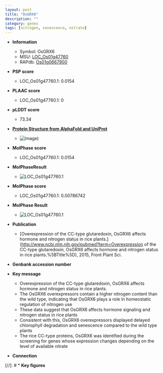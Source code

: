 ```yaml
---
layout: post
title: "OsGRX6"
description: ""
category: genes
tags: [nitrogen, senescence, nitrate]
---
```


* **Information**  
    + Symbol: OsGRX6  
    + MSU: [LOC_Os01g47760](http://rice.plantbiology.msu.edu/cgi-bin/ORF_infopage.cgi?orf=LOC_Os01g47760)  
    + RAPdb: [Os01g0667900](http://rapdb.dna.affrc.go.jp/viewer/gbrowse_details/irgsp1?name=Os01g0667900)  

* **PSP score**  
    + LOC_Os01g47760.1: 0.0154 

* **PLAAC score**  
    + LOC_Os01g47760.1: 0 

* **pLDDT score**
    + 73.34

* **[Protein Structure from AlphaFold and UniProt](https://www.uniprot.org/uniprotkb/Q5QLR2/entry#structure)**
    + ![image](https://ricepsp.github.io/images/Q5/AF-Q5QLR2-F1.png))

* **MolPhase score**
    + LOC_Os01g47760.1: 0.0154

* **MolPhaseResult**
    + ![LOC_Os01g47760.1](https://ricepsp.github.io/pictures/LOC_Os01g/LOC_Os01g47760.1.png)

* **MolPhase score**
    + LOC_Os01g47760.1: 0.00786742

* **MolPhase Result**
    + ![LOC_Os01g47760.1](https://304243504.github.io/Pictures/LOC_Os01g/LOC_Os01g47760.1.png)

* **Publication**  
    + [Overexpression of the CC-type glutaredoxin, OsGRX6 affects hormone and nitrogen status in rice plants.](http://www.ncbi.nlm.nih.gov/pubmed?term=Overexpression of the CC-type glutaredoxin, OsGRX6 affects hormone and nitrogen status in rice plants.%5BTitle%5D), 2015, Front Plant Sci.

* **Genbank accession number**  

* **Key message**  
    + Overexpression of the CC-type glutaredoxin, OsGRX6 affects hormone and nitrogen status in rice plants.
    + The OsGRX6 overexpressors contain a higher nitrogen content than the wild type, indicating that OsGRX6 plays a role in homeostatic regulation of nitrogen use
    + These data suggest that OsGRX6 affects hormone signaling and nitrogen status in rice plants
    + Consistent with this, OsGRX6 overexpressors displayed delayed chlorophyll degradation and senescence compared to the wild type plants
    + The rice CC-type proteins, OsGRX6 was identified during the screening for genes whose expression changes depending on the level of available nitrate

* **Connection**  

[//]: # * **Key figures**  


